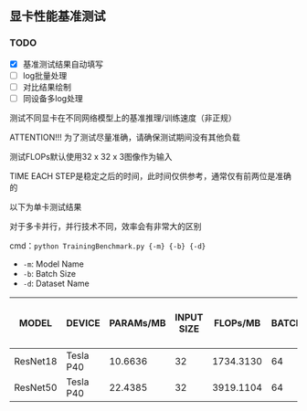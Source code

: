 ## 显卡性能基准测试

### TODO
- [x] 基准测试结果自动填写
- [ ] log批量处理
- [ ] 对比结果绘制
- [ ] 同设备多log处理

测试不同显卡在不同网络模型上的基准推理/训练速度（非正规）

ATTENTION!!! 为了测试尽量准确，请确保测试期间没有其他负载

测试FLOPs默认使用32 x 32 x 3图像作为输入

TIME EACH STEP是稳定之后的时间，此时间仅供参考，通常仅有前两位是准确的

以下为单卡测试结果

对于多卡并行，并行技术不同，效率会有非常大的区别

cmd：```python TrainingBenchmark.py {-m} {-b} {-d}```
* ```-m```: Model Name
* ```-b```: Batch Size
* ```-d```: Dataset Name

| MODEL       | DEVICE           | PARAMs/MB | INPUT SIZE | FLOPs/MB | BATCH_SIZE | TIME EACH STEP / s |
|-------------|------------------|-----------|------------|----------|------------|--------------------|
|ResNet18|Tesla P40|10.6636|32|1734.3130|64|0.0221|
|ResNet50|Tesla P40|22.4385|32|3919.1104|64|0.0549|